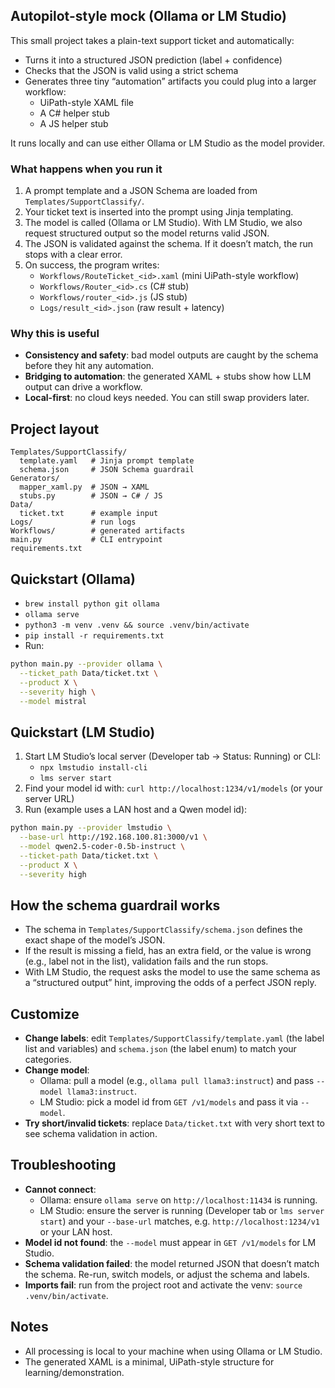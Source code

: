 ## Autopilot-style mock (Ollama or LM Studio)

This small project takes a plain-text support ticket and automatically:

- Turns it into a structured JSON prediction (label + confidence)
- Checks that the JSON is valid using a strict schema
- Generates three tiny “automation” artifacts you could plug into a larger workflow: 
  - UiPath-style XAML file
  - A C# helper stub
  - A JS helper stub

It runs locally and can use either Ollama or LM Studio as the model provider.

### What happens when you run it
1) A prompt template and a JSON Schema are loaded from `Templates/SupportClassify/`.
2) Your ticket text is inserted into the prompt using Jinja templating.
3) The model is called (Ollama or LM Studio). With LM Studio, we also request structured output so the model returns valid JSON.
4) The JSON is validated against the schema. If it doesn’t match, the run stops with a clear error.
5) On success, the program writes:
   - `Workflows/RouteTicket_<id>.xaml` (mini UiPath-style workflow)
   - `Workflows/Router_<id>.cs` (C# stub)
   - `Workflows/router_<id>.js` (JS stub)
   - `Logs/result_<id>.json` (raw result + latency)

### Why this is useful
- **Consistency and safety**: bad model outputs are caught by the schema before they hit any automation.
- **Bridging to automation**: the generated XAML + stubs show how LLM output can drive a workflow.
- **Local-first**: no cloud keys needed. You can still swap providers later.

## Project layout
```
Templates/SupportClassify/
  template.yaml   # Jinja prompt template
  schema.json     # JSON Schema guardrail
Generators/
  mapper_xaml.py  # JSON → XAML
  stubs.py        # JSON → C# / JS
Data/
  ticket.txt      # example input
Logs/             # run logs
Workflows/        # generated artifacts
main.py           # CLI entrypoint
requirements.txt
```

## Quickstart (Ollama)
- `brew install python git ollama`
- `ollama serve`
- `python3 -m venv .venv && source .venv/bin/activate`
- `pip install -r requirements.txt`
- Run:
```bash
python main.py --provider ollama \
  --ticket_path Data/ticket.txt \
  --product X \
  --severity high \
  --model mistral
```

## Quickstart (LM Studio)
1) Start LM Studio’s local server (Developer tab → Status: Running) or CLI:
   - `npx lmstudio install-cli`
   - `lms server start`
2) Find your model id with: `curl http://localhost:1234/v1/models` (or your server URL)
3) Run (example uses a LAN host and a Qwen model id):
```bash
python main.py --provider lmstudio \
  --base-url http://192.168.100.81:3000/v1 \
  --model qwen2.5-coder-0.5b-instruct \
  --ticket-path Data/ticket.txt \
  --product X \
  --severity high
```

## How the schema guardrail works
- The schema in `Templates/SupportClassify/schema.json` defines the exact shape of the model’s JSON.
- If the result is missing a field, has an extra field, or the value is wrong (e.g., label not in the list), validation fails and the run stops.
- With LM Studio, the request asks the model to use the same schema as a “structured output” hint, improving the odds of a perfect JSON reply.

## Customize
- **Change labels**: edit `Templates/SupportClassify/template.yaml` (the label list and variables) and `schema.json` (the label enum) to match your categories.
- **Change model**:
  - Ollama: pull a model (e.g., `ollama pull llama3:instruct`) and pass `--model llama3:instruct`.
  - LM Studio: pick a model id from `GET /v1/models` and pass it via `--model`.
- **Try short/invalid tickets**: replace `Data/ticket.txt` with very short text to see schema validation in action.

## Troubleshooting
- **Cannot connect**:
  - Ollama: ensure `ollama serve` on `http://localhost:11434` is running.
  - LM Studio: ensure the server is running (Developer tab or `lms server start`) and your `--base-url` matches, e.g. `http://localhost:1234/v1` or your LAN host.
- **Model id not found**: the `--model` must appear in `GET /v1/models` for LM Studio.
- **Schema validation failed**: the model returned JSON that doesn’t match the schema. Re-run, switch models, or adjust the schema and labels.
- **Imports fail**: run from the project root and activate the venv: `source .venv/bin/activate`.

## Notes
- All processing is local to your machine when using Ollama or LM Studio.
- The generated XAML is a minimal, UiPath-style structure for learning/demonstration.




